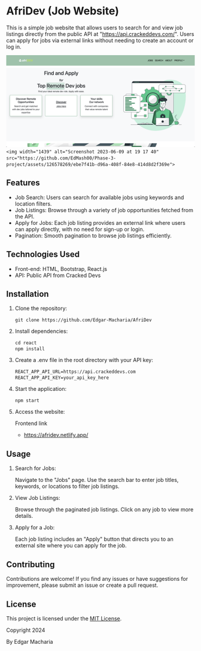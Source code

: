 # AfriDev (Job Website)

This is a simple job website that allows users to search for and view job listings directly from the public API at "https://api.crackeddevs.com/". Users can apply for jobs via external links without needing to create an account or log in.

![1728064693689](image/README/1728064693689.png)`<img width="1439" alt="Screenshot 2023-06-09 at 19 17 40" src="https://github.com/EdMash00/Phase-3-project/assets/126578269/ebe7f41b-d96a-408f-84e8-414d8d2f369e">`

## Features

- Job Search: Users can search for available jobs using keywords and location filters.
- Job Listings: Browse through a variety of job opportunities fetched from the API.
- Apply for Jobs: Each job listing provides an external link where users can apply directly, with no need for sign-up or login.
- Pagination: Smooth pagination to browse job listings efficiently.

## Technologies Used

- Front-end: HTML, Bootstrap, React.js
- API: Public API from Cracked Devs

## Installation

1. Clone the repository:

   ```
   git clone https://github.com/Edgar-Macharia/AfriDev
   ```
2. Install dependencies:

   ```
   cd react
   npm install

   ```
3. Create a .env file in the root directory with your API key:

   ```
   REACT_APP_API_URL=https://api.crackeddevs.com
   REACT_APP_API_KEY=your_api_key_here

   ```
4. Start the application:

   ```
   npm start
   ```
5. Access the website:

   Frontend link
   - https://afridev.netlify.app/

## Usage

1. Search for Jobs:

   Navigate to the "Jobs" page.
   Use the search bar to enter job titles, keywords, or locations to filter job listings.
2. View Job Listings:

   Browse through the paginated job listings.
   Click on any job to view more details.
3. Apply for a Job:

   Each job listing includes an "Apply" button that directs you to an external site where you can apply for the job.

## Contributing

Contributions are welcome! If you find any issues or have suggestions for improvement, please submit an issue or create a pull request.

## License

This project is licensed under the [MIT License](LICENSE).

Copyright 2024

By Edgar Macharia
